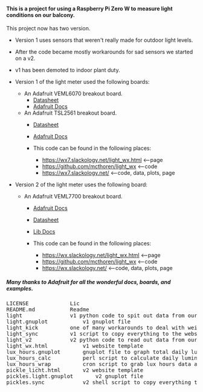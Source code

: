 #### This is a project for using a Raspberry Pi Zero W to measure light conditions on our balcony.

This project now has two version.
* Version 1 uses sensors that weren't really made for outdoor light levels.
* After the code became mostly workarounds for sad sensors we started on a v2.
* v1 has been demoted to indoor plant duty.

* Version 1 of the light meter used the following boards:
  * An Adafruit VEML6070 breakout board.
    * [Datasheet](https://cdn-learn.adafruit.com/assets/assets/000/032/482/original/veml6070.pdf)
    * [Adafruit Docs](https://learn.adafruit.com/adafruit-veml6070-uv-light-sensor-breakout?view=all)
  * An Adafruit TSL2561 breakout board.
    * [Datasheet](http://www.adafruit.com/datasheets/TSL2561.pdf)
    * [Adafruit Docs](https://learn.adafruit.com/tsl2561?view=all)

    * This code can be found in the following places:
      * https://wx7.slackology.net/light_wx.html	<--page
      * https://github.com/mcthoren/light_wx		<--code
      * https://wx7.slackology.net/			<--code, data, plots, page

* Version 2 of the light meter uses the following board:
  * An Adafruit VEML7700 breakout board.
    * [Adafruit Docs](https://learn.adafruit.com/adafruit-veml7700?view=all)
    * [Datasheet](https://www.vishay.com/docs/84286/veml7700.pdf)
    * [Lib Docs](https://circuitpython.readthedocs.io/projects/veml7700/en/latest/api.html)

    * This code can be found in the following places:
      * https://wx.slackology.net/light_wx.html		<--page
      * https://github.com/mcthoren/light_wx		<--code
      * https://wx.slackology.net/			<--code, data, plots, page


##### Many thanks to Adafruit for all the wonderful docs, boards, and examples.


<pre>
LICENSE				Lic
README.md			Readme
light				v1 python code to spit out data from our boards
light.gnuplot			v1 gnuplot file
light_kick			one of many workarounds to deal with weird bugs of a sun baked pi
light_sync			v1 script to copy everything to the webserver
light_v2			v2 python code to read out data from our board
light_wx.html			v1 website template
lux_hours.gnuplot		gnuplot file to graph total daily luminous exposure
lux_hours_calc			perl script to calculate daily luminous exposure
lux_hours_wrap			cron script to grab lux hours data and graph it
pickle_licht.html		v2 website template
pickles.light.gnuplot		v2 gnuplot file
pickles.sync			v2 shell script to copy everything to the webserver
</pre>
